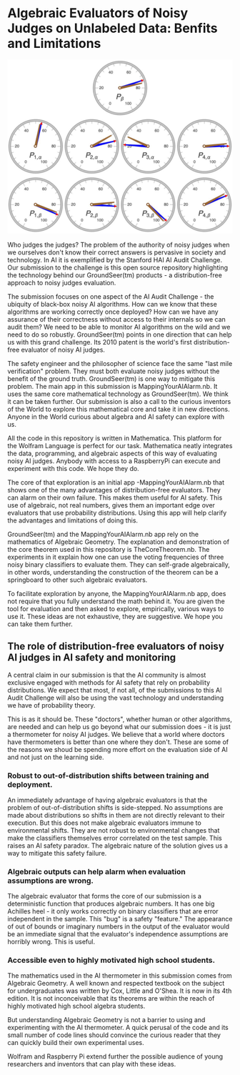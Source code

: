 # Algebraic Evaluators of Noisy Judges on Unlabeled Data: Benfits and Limitations

![Algebraic evaluation of four noisy UCI Adult classifiers](img/UCIAdultPanel.jpg)

Who judges the judges? The problem of the authority of noisy judges when we ourselves don't
know their correct answers is pervasive in society and technology. In AI it is exemplified
by the Stanford HAI AI Audit Challenge. Our submission to the challenge is this open source repository
highlighting the technology behind our GroundSeer(tm) products - a distribution-free approach
to noisy judges evaluation.

The submission focuses on one aspect of the AI Audit Challenge - the ubiquity of black-box
noisy AI algorithms. How can we know that these algorithms are working correctly once
deployed? How can we have any assurance of their correctness without access to their internals
so we can audit them? We need to be able to monitor AI algorithms on the wild and we need
to do so robustly. GroundSeer(tm) points in one direction that can help us with this grand
challenge. Its 2010 patent is the world's first distribution-free evaluator of noisy AI
judges.

The safety engineer and the philosopher of science face the same "last mile verification" problem.
They must both evaluate noisy judges without the benefit of the ground truth. GroundSeer(tm)
is one way to mitigate this problem. The main app in this submission is MappingYourAIAlarm.nb.
It uses the same core mathematical technology as GroundSeer(tm). We think it can be taken
further. Our submission is also a call to the curious inventors of the World to explore this
mathematical core and take it in new directions. Anyone in the World curious about algebra and
AI safety can explore with us.

All the code in this repository is written in Mathematica. This platform for the Wolfram Language
is perfect for our task. Mathematica neatly integrates the data, programming, and algebraic aspects
of this way of evaluating noisy AI judges. Anybody with access to a RaspberryPi can execute and
experiment with this code. We hope they do.

The core of that exploration is an initial app -MappingYourAIAlarm.nb that shows one of the many
advantages of distribution-free evaluators. They can alarm on their own failure. This makes them useful
for AI safety. This use of algebraic, not real numbers, gives them an important edge over evaluators
that use probability distributions. Using this app will help clarify the advantages and limitations
of doing this.

GroundSeer(tm) and the MappingYourAIAlarm.nb app rely on the mathematics of Algebraic
Geometry. The explanation and demonstration of the core theorem used in this repository is
TheCoreTheorem.nb. The experiments in it explain how one can use the voting frequencies of
three noisy binary classifiers to evaluate them. They can self-grade algebraically, in other words,
understanding the construction of the theorem can be a springboard to other such algebraic evaluators.

To facilitate exploration by anyone, the MappingYourAIAlarm.nb app, does not require that you fully
understand the math behind it. You are given the tool for evaluation and then asked to explore,
empirically, various ways to use it. These ideas are not exhaustive, they are suggestive. We
hope you can take them further.

## The role of distribution-free evaluators of noisy AI judges in AI safety and monitoring

A central claim in our submission is that the AI community is almost exclusive engaged with
methods for AI safety that rely on probability distributions. We expect that most, if not
all, of the submissions to this AI Audit Challenge will also be using the vast technology
and understanding we have of probability theory.

This is as it should be. These "doctors", whether human or other algorithms, are needed and
can help us go beyond what our submission does - it is just a thermometer for noisy AI judges.
We believe that a world where doctors have thermometers is better than one where they don't.
These are some of the reasons we shoud be spending more effort on the evaluation side of AI
and not just on the learning side.

### Robust to out-of-distribution shifts between training and deployment.

An immediately advantage of having algebraic evaluators is that the problem of out-of-distribution
shifts is side-stepped. No assumptions are made about distributions so shifts in them are not
directly relevant to their execution. But this does not make algebraic evaluators immune to
environmental shifts. They are not robust to environmental changes that make the classifiers
themselves error correlated on the test sample. This raises an AI safety paradox. The
algebraic nature of the solution gives us a way to mitigate this safety failure.

### Algebraic outputs can help alarm when evaluation assumptions are wrong.

The algebraic evaluator that forms the core of our submission is a deterministic function
that produces algebraic numbers. It has one big Achilles heel - it only works correctly on
binary classifiers that are error independent in the sample. This "bug" is a safety "feature."
The appearance of out of bounds or imaginary numbers in the output of the evaluator would be
an immediate signal that the evaluator's independence assumptions are horribly wrong. This is
useful.

### Accessible even to highly motivated high school students.

The mathematics used in the AI thermometer in this submission comes from Algebraic Geometry.
A well known and respected textbook on the subject for undergraduates was written by Cox, Little
and O'Shea. It is now in its 4th edition. It is not inconceivable that its theorems are within
the reach of highly motivated high school algebra students.

But understanding Algebraic Geometry is not a barrier to using and experimenting with
the AI thermometer. A quick perusal of the code and its small number of code lines should
convince the curious reader that they can quickly build their own experimental uses.

Wolfram and Raspberry Pi extend further the possible audience of young researchers and
inventors that can play with these ideas.
